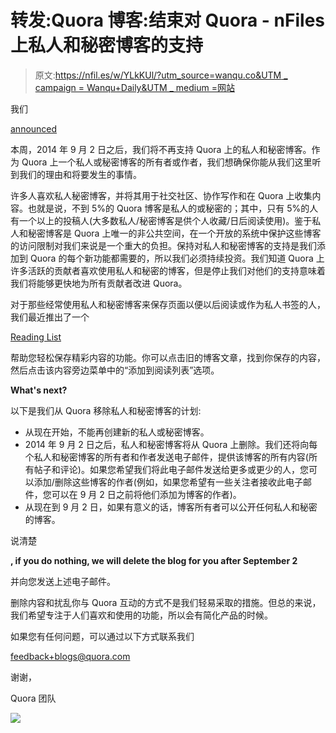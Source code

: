 # 转发:Quora 博客:结束对 Quora - nFiles 上私人和秘密博客的支持

> 原文:[https://nfil.es/w/YLkKUl/?utm_source=wanqu.co&UTM _ campaign = Wanqu+Daily&UTM _ medium =网站](https://nfil.es/w/YLkKUl/?utm_source=wanqu.co&utm_campaign=Wanqu+Daily&utm_medium=website)

我们

[announced](https://productupdates.quora.com/No-Longer-Supporting-Private-and-Secret-Blogs)

本周，2014 年 9 月 2 日之后，我们将不再支持 Quora 上的私人和秘密博客。作为 Quora 上一个私人或秘密博客的所有者或作者，我们想确保你能从我们这里听到我们的理由和将要发生的事情。

许多人喜欢私人秘密博客，并将其用于社交社区、协作写作和在 Quora 上收集内容。也就是说，不到 5%的 Quora 博客是私人的或秘密的；其中，只有 5%的人有一个以上的投稿人(大多数私人/秘密博客是供个人收藏/日后阅读使用)。鉴于私人和秘密博客是 Quora 上唯一的非公共空间，在一个开放的系统中保护这些博客的访问限制对我们来说是一个重大的负担。保持对私人和秘密博客的支持是我们添加到 Quora 的每个新功能都需要的，所以我们必须持续投资。我们知道 Quora 上许多活跃的贡献者喜欢使用私人和秘密的博客，但是停止我们对他们的支持意味着我们将能够更快地为所有贡献者改进 Quora。

对于那些经常使用私人和秘密博客来保存页面以便以后阅读或作为私人书签的人，我们最近推出了一个

[Reading List](https://blog.quora.com/Reading-List-%E2%80%94-A-New-Way-to-Save-Content-to-Read-Later)

帮助您轻松保存精彩内容的功能。你可以点击旧的博客文章，找到你保存的内容，然后点击该内容旁边菜单中的“添加到阅读列表”选项。

**What's next?**

以下是我们从 Quora 移除私人和秘密博客的计划:

*   从现在开始，不能再创建新的私人或秘密博客。
*   2014 年 9 月 2 日之后，私人和秘密博客将从 Quora 上删除。我们还将向每个私人和秘密博客的所有者和作者发送电子邮件，提供该博客的所有内容(所有帖子和评论)。如果您希望我们将此电子邮件发送给更多或更少的人，您可以添加/删除这些博客的作者(例如，如果您希望有一些关注者接收此电子邮件，您可以在 9 月 2 日之前将他们添加为博客的作者)。
*   从现在到 9 月 2 日，如果有意义的话，博客所有者可以公开任何私人和秘密的博客。

说清楚

**, if you do nothing, we will delete the blog for you after September 2**

并向您发送上述电子邮件。

删除内容和扰乱你与 Quora 互动的方式不是我们轻易采取的措施。但总的来说，我们希望专注于人们喜欢和使用的功能，所以会有简化产品的时候。

如果您有任何问题，可以通过以下方式联系我们

[feedback+blogs@quora.com](mailto:feedback+blogs@quora.com)

谢谢，

Quora 团队

![](../Images/25a08da92abc556fe00c88402552321c.png)